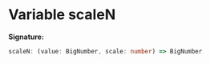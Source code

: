 
# Variable scaleN


<b>Signature:</b>

```typescript
scaleN: (value: BigNumber, scale: number) => BigNumber
```
